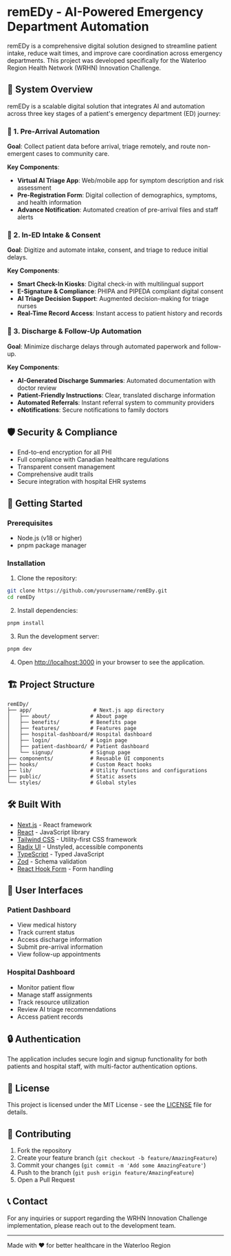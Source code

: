 # remEDy - AI-Powered Emergency Department Automation

remEDy is a comprehensive digital solution designed to streamline patient intake, reduce wait times, and improve care coordination across emergency departments. This project was developed specifically for the Waterloo Region Health Network (WRHN) Innovation Challenge.

## 🌟 System Overview

remEDy is a scalable digital solution that integrates AI and automation across three key stages of a patient's emergency department (ED) journey:

### 🔷 1. Pre-Arrival Automation
**Goal**: Collect patient data before arrival, triage remotely, and route non-emergent cases to community care.

**Key Components**:
- **Virtual AI Triage App**: Web/mobile app for symptom description and risk assessment
- **Pre-Registration Form**: Digital collection of demographics, symptoms, and health information
- **Advance Notification**: Automated creation of pre-arrival files and staff alerts

### 🔷 2. In-ED Intake & Consent
**Goal**: Digitize and automate intake, consent, and triage to reduce initial delays.

**Key Components**:
- **Smart Check-In Kiosks**: Digital check-in with multilingual support
- **E-Signature & Compliance**: PHIPA and PIPEDA compliant digital consent
- **AI Triage Decision Support**: Augmented decision-making for triage nurses
- **Real-Time Record Access**: Instant access to patient history and records

### 🔷 3. Discharge & Follow-Up Automation
**Goal**: Minimize discharge delays through automated paperwork and follow-up.

**Key Components**:
- **AI-Generated Discharge Summaries**: Automated documentation with doctor review
- **Patient-Friendly Instructions**: Clear, translated discharge information
- **Automated Referrals**: Instant referral system to community providers
- **eNotifications**: Secure notifications to family doctors

## 🛡️ Security & Compliance

- End-to-end encryption for all PHI
- Full compliance with Canadian healthcare regulations
- Transparent consent management
- Comprehensive audit trails
- Secure integration with hospital EHR systems

## 🚀 Getting Started

### Prerequisites

- Node.js (v18 or higher)
- pnpm package manager

### Installation

1. Clone the repository:
```bash
git clone https://github.com/yourusername/remEDy.git
cd remEDy
```

2. Install dependencies:
```bash
pnpm install
```

3. Run the development server:
```bash
pnpm dev
```

4. Open [http://localhost:3000](http://localhost:3000) in your browser to see the application.

## 🏗️ Project Structure

```
remEDy/
├── app/                    # Next.js app directory
│   ├── about/             # About page
│   ├── benefits/          # Benefits page
│   ├── features/          # Features page
│   ├── hospital-dashboard/# Hospital dashboard
│   ├── login/             # Login page
│   ├── patient-dashboard/ # Patient dashboard
│   └── signup/            # Signup page
├── components/            # Reusable UI components
├── hooks/                 # Custom React hooks
├── lib/                   # Utility functions and configurations
├── public/                # Static assets
└── styles/                # Global styles
```

## 🛠️ Built With

- [Next.js](https://nextjs.org/) - React framework
- [React](https://reactjs.org/) - JavaScript library
- [Tailwind CSS](https://tailwindcss.com/) - Utility-first CSS framework
- [Radix UI](https://www.radix-ui.com/) - Unstyled, accessible components
- [TypeScript](https://www.typescriptlang.org/) - Typed JavaScript
- [Zod](https://zod.dev/) - Schema validation
- [React Hook Form](https://react-hook-form.com/) - Form handling

## 📱 User Interfaces

### Patient Dashboard
- View medical history
- Track current status
- Access discharge information
- Submit pre-arrival information
- View follow-up appointments

### Hospital Dashboard
- Monitor patient flow
- Manage staff assignments
- Track resource utilization
- Review AI triage recommendations
- Access patient records

## 🔒 Authentication

The application includes secure login and signup functionality for both patients and hospital staff, with multi-factor authentication options.

## 📄 License

This project is licensed under the MIT License - see the [LICENSE](LICENSE) file for details.

## 🤝 Contributing

1. Fork the repository
2. Create your feature branch (`git checkout -b feature/AmazingFeature`)
3. Commit your changes (`git commit -m 'Add some AmazingFeature'`)
4. Push to the branch (`git push origin feature/AmazingFeature`)
5. Open a Pull Request

## 📞 Contact

For any inquiries or support regarding the WRHN Innovation Challenge implementation, please reach out to the development team.

---

Made with ❤️ for better healthcare in the Waterloo Region 